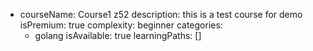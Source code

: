 - courseName: Course1 z52
  description: this is a test course for demo
  isPremium: true
  complexity: beginner
  categories:
    - golang
  isAvailable: true
  learningPaths: []